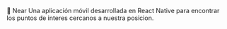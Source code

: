 📱 Near
Una aplicación móvil desarrollada en React Native para encontrar los puntos de interes cercanos a nuestra posicion.
